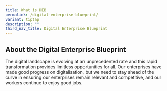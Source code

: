 ```yaml
---
title: What is DEB
permalink: /digital-enterprise-blueprint/
variant: tiptap
description: ""
third_nav_title: Digital Enterprise Blueprint
---
```

<h2>About the Digital Enterprise Blueprint</h2>
<p>The digital landscape is evolving at an unprecedented rate and this rapid
transformation provides limitless opportunities for all. Our enterprises
have made good progress on digitalisation, but we need to stay ahead of
the curve in ensuring our enterprises remain relevant and competitive,
and our workers continue to enjoy good jobs.</p>